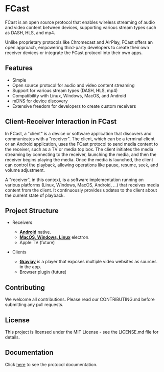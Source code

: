 # FCast

FCast is an open source protocol that enables wireless streaming of audio and video content between devices, supporting various stream types such as DASH, HLS, and mp4.

Unlike proprietary protocols like Chromecast and AirPlay, FCast offers an open approach, empowering third-party developers to create their own receiver devices or integrate the FCast protocol into their own apps. 

## Features

- Simple
- Open source protocol for audio and video content streaming
- Support for various stream types (DASH, HLS, mp4)
- Compatibility with Linux, Windows, MacOS, and Android
- mDNS for device discovery
- Extensive freedom for developers to create custom receivers

## Client-Receiver Interaction in FCast

In FCast, a "client" is a device or software application that discovers and communicates with a "receiver". The client, which can be a terminal client or an Android application, uses the FCast protocol to send media content to the receiver, such as a TV or media top box. The client initiates the media streaming by connecting to the receiver, launching the media, and then the receiver begins playing the media. Once the media is launched, the client can control the playback, allowing operations like pause, resume, seek, and volume adjustment.

A "receiver", in this context, is a software implementation running on various platforms (Linux, Windows, MacOS, Android, ...) that receives media content from the client. It continuously provides updates to the client about the current state of playback. 

## Project Structure

- Receivers
  - [**Android**](receivers/android) native.
  - [**MacOS, Windows, Linux**](receivers/electron) electron.
  - Apple TV (future)

- Clients
  - [**Grayjay**](https://gitlab.futo.org/videostreaming/platformplayer) is a player that exposes multiple video websites as sources in the app.
  - Browser plugin (future)

## Contributing

We welcome all contributions. Please read our CONTRIBUTING.md before submitting any pull requests.

## License

This project is licensed under the MIT License - see the LICENSE.md file for details.

## Documentation

Click [here](https://gitlab.futo.org/videostreaming/fcast/-/wikis/Protocol-version-1) to see the protocol documentation.
